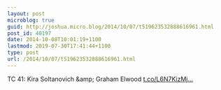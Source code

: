 ```yaml
---
layout: post
microblog: true
guid: http://joshua.micro.blog/2014/10/07/t519623532888616961.html
post_id: 40197
date: 2014-10-08T10:01:19+1100
lastmod: 2019-07-30T17:41:44+1100
type: post
url: /2014/10/07/t519623532888616961.html
---
```

TC 41: Kira Soltanovich &amp;amp; Graham Elwood [t.co/L6N7KizMj...](http://t.co/L6N7KizMjy)
